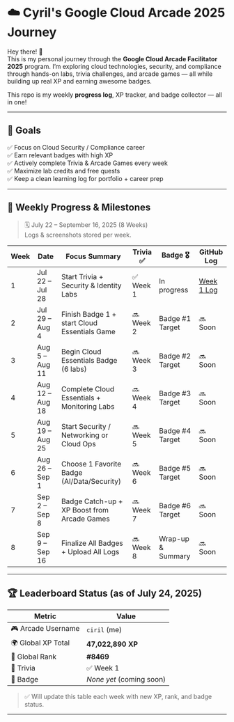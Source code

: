 # ☁️ Cyril's Google Cloud Arcade 2025 Journey

Hey there! 👋  
This is my personal journey through the **Google Cloud Arcade Facilitator 2025** program. I’m exploring cloud technologies, security, and compliance through hands-on labs, trivia challenges, and arcade games — all while building up real XP and earning awesome badges.
 

This repo is my weekly **progress log**, XP tracker, and badge collector — all in one!

---

## 🎯 Goals

✅ Focus on Cloud Security / Compliance career  
✅ Earn relevant badges with high XP  
✅ Actively complete Trivia & Arcade Games every week  
✅ Maximize lab credits and free quests  
✅ Keep a clean learning log for portfolio + career prep  

---

## 📅 Weekly Progress & Milestones

> 🗓️ July 22 – September 16, 2025 (8 Weeks)  
> Logs & screenshots stored per week.

| Week | Date              | Focus Summary                                 | Trivia ✅ | Badge 🎖️        | GitHub Log |
|------|-------------------|-----------------------------------------------|----------|------------------|------------|
| 1    | Jul 22 – Jul 28   | Start Trivia + Security & Identity Labs       | ✅ Week 1 | In progress       | [Week 1 Log](./week-01/log.md) |
| 2    | Jul 29 – Aug 4    | Finish Badge 1 + start Cloud Essentials Game  | 🔜 Week 2 | Badge #1 Target   | 🔜 Soon |
| 3    | Aug 5 – Aug 11    | Begin Cloud Essentials Badge (6 labs)         | 🔜 Week 3 | Badge #2 Target   | 🔜 Soon |
| 4    | Aug 12 – Aug 18   | Complete Cloud Essentials + Monitoring Labs   | 🔜 Week 4 | Badge #3 Target   | 🔜 Soon |
| 5    | Aug 19 – Aug 25   | Start Security / Networking or Cloud Ops      | 🔜 Week 5 | Badge #4 Target   | 🔜 Soon |
| 6    | Aug 26 – Sep 1    | Choose 1 Favorite Badge (AI/Data/Security)    | 🔜 Week 6 | Badge #5 Target   | 🔜 Soon |
| 7    | Sep 2 – Sep 8     | Badge Catch-up + XP Boost from Arcade Games   | 🔜 Week 7 | Badge #6 Target   | 🔜 Soon |
| 8    | Sep 9 – Sep 16    | Finalize All Badges + Upload All Logs         | 🔜 Week 8 | Wrap-up & Summary | 🔜 Soon |

---

## 🏆 Leaderboard Status (as of July 24, 2025)

| Metric              | Value                     |
|---------------------|---------------------------|
| 🎮 Arcade Username   | `ciril` (me)              |
| 🌍 Global XP Total   | **47,022,890 XP**         |
| 🥇 Global Rank       | **#8469**                 |
| 🧠 Trivia            | ✅ Week 1                 |
| 🏅 Badge             | *None yet* (coming soon) |

> ✅ Will update this table each week with new XP, rank, and badge status.

---
